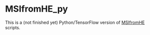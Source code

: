 # MSIfromHE_py

This is a (not finished yet) Python/TensorFlow version of [MSIfromHE](https://github.com/jnkather/MSIfromHE) scripts.
